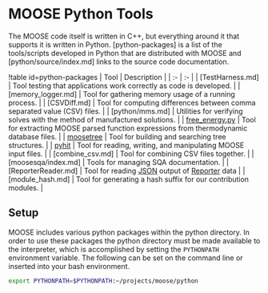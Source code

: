 # MOOSE Python Tools

The MOOSE code itself is written in C++, but everything around it that supports it is written in
Python.  [python-packages] is a list of the tools/scripts developed in Python that are distributed
with MOOSE and [python/source/index.md] links to the source code documentation.

!table id=python-packages
| Tool | Description |
| :- | :- |
| [TestHarness.md] | Tool testing that applications work correctly as code is developed. |
| [memory_logger.md] | Tool for gathering memory usage of a running process. |
| [CSVDiff.md] | Tool for computing differences between comma separated value (CSV) files. |
| [python/mms.md] | Utilities for verifying solves with the method of manufactured solutions. |
| [free_energy.py](/CALPHAD_free_energies.md) | Tool for extracting MOOSE parsed function expressions from thermodynamic database files. |
| [moosetree](moosetree/index.md) | Tool for building and searching tree structures. |
| [pyhit](pyhit/index.md) | Tool for reading, writing, and manipulating MOOSE input files. |
| [combine_csv.md] | Tool for combining CSV files together. |
| [moosesqa/index.md] | Tools for managing SQA documentation. |
| [ReporterReader.md] | Tool for reading [JSON](JSONOutput.md) output of [Reporter](Reporters/index.md) data |
| [module_hash.md] | Tool for generating a hash suffix for our contribution modules. |

## Setup

MOOSE includes various python packages within the python directory. In order
to use these packages the python directory must be made available to the interpreter,
which is accomplished by setting the `PYTHONPATH` environment variable. The following can be set on
the command line or inserted into your bash environment.

```bash
export PYTHONPATH=$PYTHONPATH:~/projects/moose/python
```
